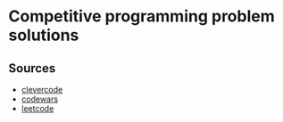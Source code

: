# Competitive programming problem solutions

## Sources

* [clevercode](https://clevercode.lv/)
* [codewars](https://www.codewars.com/)
* [leetcode](https://leetcode.com/)
